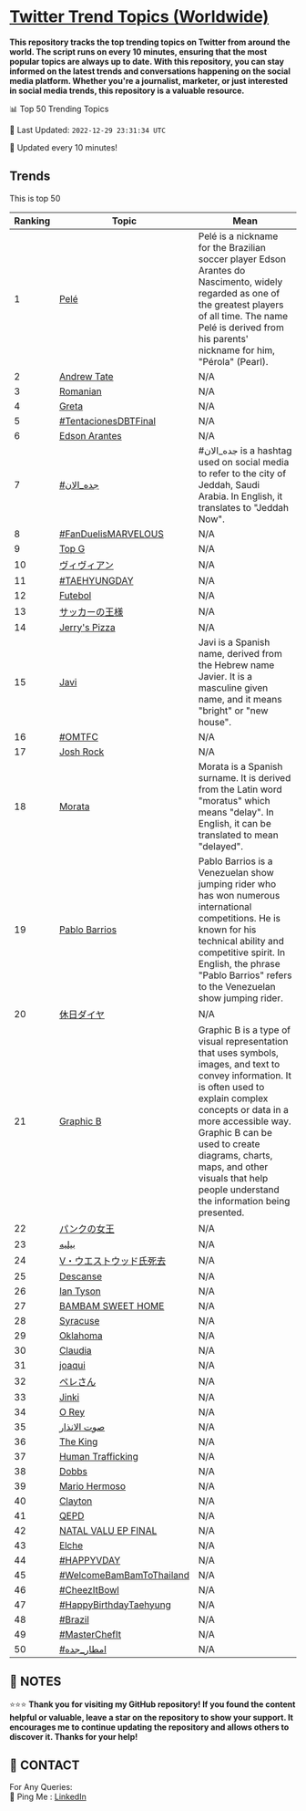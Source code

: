 [Twitter Trend Topics (Worldwide)](https://github.com/ErcinDedeoglu/Twitter-Trend-Topics)
==========

**This repository tracks the top trending topics on Twitter from around the world. 
The script runs on every 10 minutes, ensuring that the most popular topics are always up to date. 
With this repository, you can stay informed on the latest trends and conversations happening on the social media platform. 
Whether you're a journalist, marketer, or just interested in social media trends, this repository is a valuable resource.**


📊 Top 50 Trending Topics

📆 Last Updated: `2022-12-29 23:31:34 UTC`

🔧 Updated every 10 minutes!


## Trends

This is top 50

| Ranking | Topic | Mean |
| ------- | ------------ | ------------ |
| 1 | [Pelé](http://twitter.com/search?q=Pel%c3%a9) | Pelé is a nickname for the Brazilian soccer player Edson Arantes do Nascimento, widely regarded as one of the greatest players of all time. The name Pelé is derived from his parents' nickname for him, "Pérola" (Pearl). |
| 2 | [Andrew Tate](http://twitter.com/search?q=Andrew+Tate) | N/A |
| 3 | [Romanian](http://twitter.com/search?q=Romanian) | N/A |
| 4 | [Greta](http://twitter.com/search?q=Greta) | N/A |
| 5 | [#TentacionesDBTFinal](http://twitter.com/search?q=%23TentacionesDBTFinal) | N/A |
| 6 | [Edson Arantes](http://twitter.com/search?q=Edson+Arantes) | N/A |
| 7 | [#جده_الان](http://twitter.com/search?q=%23%d8%ac%d8%af%d9%87_%d8%a7%d9%84%d8%a7%d9%86) | #جده_الان is a hashtag used on social media to refer to the city of Jeddah, Saudi Arabia. In English, it translates to "Jeddah Now". |
| 8 | [#FanDuelisMARVELOUS](http://twitter.com/search?q=%23FanDuelisMARVELOUS) | N/A |
| 9 | [Top G](http://twitter.com/search?q=Top+G) | N/A |
| 10 | [ヴィヴィアン](http://twitter.com/search?q=%e3%83%b4%e3%82%a3%e3%83%b4%e3%82%a3%e3%82%a2%e3%83%b3) | N/A |
| 11 | [#TAEHYUNGDAY](http://twitter.com/search?q=%23TAEHYUNGDAY) | N/A |
| 12 | [Futebol](http://twitter.com/search?q=Futebol) | N/A |
| 13 | [サッカーの王様](http://twitter.com/search?q=%e3%82%b5%e3%83%83%e3%82%ab%e3%83%bc%e3%81%ae%e7%8e%8b%e6%a7%98) | N/A |
| 14 | [Jerry's Pizza](http://twitter.com/search?q=Jerry%27s+Pizza) | N/A |
| 15 | [Javi](http://twitter.com/search?q=Javi) | Javi is a Spanish name, derived from the Hebrew name Javier. It is a masculine given name, and it means "bright" or "new house". |
| 16 | [#OMTFC](http://twitter.com/search?q=%23OMTFC) | N/A |
| 17 | [Josh Rock](http://twitter.com/search?q=Josh+Rock) | N/A |
| 18 | [Morata](http://twitter.com/search?q=Morata) | Morata is a Spanish surname. It is derived from the Latin word "moratus" which means "delay". In English, it can be translated to mean "delayed". |
| 19 | [Pablo Barrios](http://twitter.com/search?q=Pablo+Barrios) | Pablo Barrios is a Venezuelan show jumping rider who has won numerous international competitions. He is known for his technical ability and competitive spirit. In English, the phrase "Pablo Barrios" refers to the Venezuelan show jumping rider. |
| 20 | [休日ダイヤ](http://twitter.com/search?q=%e4%bc%91%e6%97%a5%e3%83%80%e3%82%a4%e3%83%a4) | N/A |
| 21 | [Graphic B](http://twitter.com/search?q=Graphic+B) | Graphic B is a type of visual representation that uses symbols, images, and text to convey information. It is often used to explain complex concepts or data in a more accessible way. Graphic B can be used to create diagrams, charts, maps, and other visuals that help people understand the information being presented. |
| 22 | [パンクの女王](http://twitter.com/search?q=%e3%83%91%e3%83%b3%e3%82%af%e3%81%ae%e5%a5%b3%e7%8e%8b) | N/A |
| 23 | [بيليه](http://twitter.com/search?q=%d8%a8%d9%8a%d9%84%d9%8a%d9%87) | N/A |
| 24 | [V・ウエストウッド氏死去](http://twitter.com/search?q=V%e3%83%bb%e3%82%a6%e3%82%a8%e3%82%b9%e3%83%88%e3%82%a6%e3%83%83%e3%83%89%e6%b0%8f%e6%ad%bb%e5%8e%bb) | N/A |
| 25 | [Descanse](http://twitter.com/search?q=Descanse) | N/A |
| 26 | [Ian Tyson](http://twitter.com/search?q=Ian+Tyson) | N/A |
| 27 | [BAMBAM SWEET HOME](http://twitter.com/search?q=BAMBAM+SWEET+HOME) | N/A |
| 28 | [Syracuse](http://twitter.com/search?q=Syracuse) | N/A |
| 29 | [Oklahoma](http://twitter.com/search?q=Oklahoma) | N/A |
| 30 | [Claudia](http://twitter.com/search?q=Claudia) | N/A |
| 31 | [joaqui](http://twitter.com/search?q=joaqui) | N/A |
| 32 | [ペレさん](http://twitter.com/search?q=%e3%83%9a%e3%83%ac%e3%81%95%e3%82%93) | N/A |
| 33 | [Jinki](http://twitter.com/search?q=Jinki) | N/A |
| 34 | [O Rey](http://twitter.com/search?q=O+Rey) | N/A |
| 35 | [صوت الانذار](http://twitter.com/search?q=%d8%b5%d9%88%d8%aa+%d8%a7%d9%84%d8%a7%d9%86%d8%b0%d8%a7%d8%b1) | N/A |
| 36 | [The King](http://twitter.com/search?q=The+King) | N/A |
| 37 | [Human Trafficking](http://twitter.com/search?q=Human+Trafficking) | N/A |
| 38 | [Dobbs](http://twitter.com/search?q=Dobbs) | N/A |
| 39 | [Mario Hermoso](http://twitter.com/search?q=Mario+Hermoso) | N/A |
| 40 | [Clayton](http://twitter.com/search?q=Clayton) | N/A |
| 41 | [QEPD](http://twitter.com/search?q=QEPD) | N/A |
| 42 | [NATAL VALU EP FINAL](http://twitter.com/search?q=NATAL+VALU+EP+FINAL) | N/A |
| 43 | [Elche](http://twitter.com/search?q=Elche) | N/A |
| 44 | [#HAPPYVDAY](http://twitter.com/search?q=%23HAPPYVDAY) | N/A |
| 45 | [#WelcomeBamBamToThailand](http://twitter.com/search?q=%23WelcomeBamBamToThailand) | N/A |
| 46 | [#CheezItBowl](http://twitter.com/search?q=%23CheezItBowl) | N/A |
| 47 | [#HappyBirthdayTaehyung](http://twitter.com/search?q=%23HappyBirthdayTaehyung) | N/A |
| 48 | [#Brazil](http://twitter.com/search?q=%23Brazil) | N/A |
| 49 | [#MasterChefIt](http://twitter.com/search?q=%23MasterChefIt) | N/A |
| 50 | [#امطار_جده](http://twitter.com/search?q=%23%d8%a7%d9%85%d8%b7%d8%a7%d8%b1_%d8%ac%d8%af%d9%87) | N/A |




## 📝 NOTES

⭐⭐⭐ **Thank you for visiting my GitHub repository! If you found the content helpful or valuable, leave a star on the repository to show your support. It encourages me to continue updating the repository and allows others to discover it. Thanks for your help!**

## 📨 CONTACT

 For Any Queries:  
            🏓 Ping Me : [LinkedIn](https://www.linkedin.com/in/ercindedeoglu/)